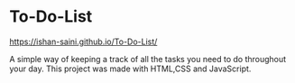 # To-Do-List
https://ishan-saini.github.io/To-Do-List/

A simple way of keeping a track of all the tasks you need to do throughout your day. This project was made with HTML,CSS and JavaScript.
